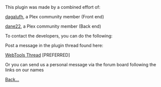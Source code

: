 This plugin was made by a combined effort of:

[dagalufh](https://forums.plex.tv/index.php/user/253163-dagalufh/), a Plex community member (Front end)

[dane22](https://forums.plex.tv/index.php/user/93609-dane22/), a Plex community member (Back end)

To contact the developers, you can do the following:

Post a message in the plugin thread found here:

[WebTools Thread](https://forums.plex.tv/index.php/topic/126254-rel-webtools/) [PREFERRED]

Or you can send us a personal message via the forum board following the links on our names


[Back...](https://github.com/dagalufh/WebTools.bundle/wiki)
